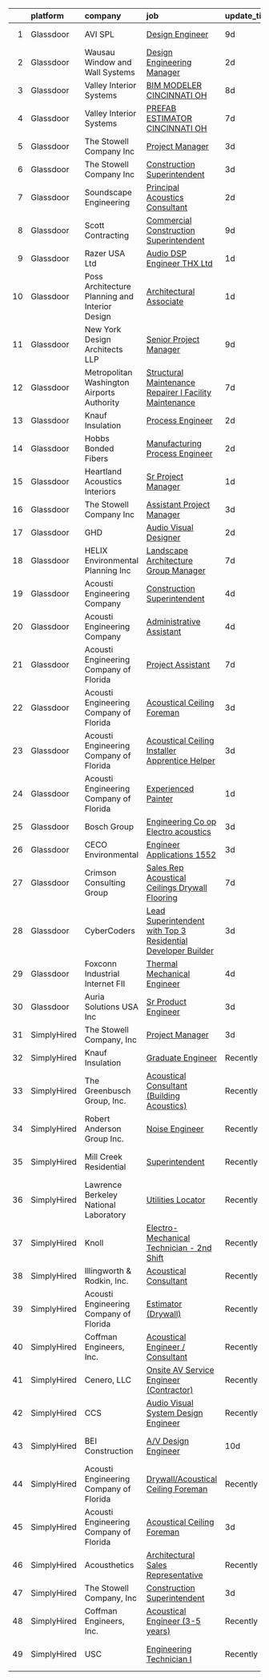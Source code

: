 

|    | platform    | company                                          | job                                                                                                                                                                                                                                                                                                                                                                                                                                                                                                                                                                                                                                                                                                                                                                                                                                                                                                                                                                                                                                                                                                                                                                                                                                                                                                                                                                                                   | update_time   | location                   |
|---:|:------------|:-------------------------------------------------|:------------------------------------------------------------------------------------------------------------------------------------------------------------------------------------------------------------------------------------------------------------------------------------------------------------------------------------------------------------------------------------------------------------------------------------------------------------------------------------------------------------------------------------------------------------------------------------------------------------------------------------------------------------------------------------------------------------------------------------------------------------------------------------------------------------------------------------------------------------------------------------------------------------------------------------------------------------------------------------------------------------------------------------------------------------------------------------------------------------------------------------------------------------------------------------------------------------------------------------------------------------------------------------------------------------------------------------------------------------------------------------------------------|:--------------|:---------------------------|
|  1 | Glassdoor   | AVI SPL                                          | [Design Engineer](https://www.glassdoor.com/partner/jobListing.htm?pos=117&ao=1136043&s=58&guid=00000181518cbaee8c2ec9cd53fdda11&src=GD_JOB_AD&t=SR&vt=w&cs=1_145f2511&cb=1654930586655&jobListingId=1007908872249&jrtk=3-0-1g58opeopr18u801-1g58opep5mfoh800-444f7acb9d03cc6a-)                                                                                                                                                                                                                                                                                                                                                                                                                                                                                                                                                                                                                                                                                                                                                                                                                                                                                                                                                                                                                                                                                                                      | 9d            | Memphis, TN                |
|  2 | Glassdoor   | Wausau Window and Wall Systems                   | [Design Engineering Manager](https://www.glassdoor.com/partner/jobListing.htm?pos=122&ao=1136043&s=58&guid=00000181518cbaee8c2ec9cd53fdda11&src=GD_JOB_AD&t=SR&vt=w&cs=1_4b8c8e3f&cb=1654930586659&jobListingId=1007926650532&jrtk=3-0-1g58opeopr18u801-1g58opep5mfoh800-5fc3d03be6e457dd-)                                                                                                                                                                                                                                                                                                                                                                                                                                                                                                                                                                                                                                                                                                                                                                                                                                                                                                                                                                                                                                                                                                           | 2d            | Wausau, WI                 |
|  3 | Glassdoor   | Valley Interior Systems                          | [BIM MODELER  CINCINNATI  OH](https://www.glassdoor.com/partner/jobListing.htm?pos=116&ao=1136043&s=58&guid=00000181518cbaee8c2ec9cd53fdda11&src=GD_JOB_AD&t=SR&vt=w&ea=1&cs=1_639c3e6a&cb=1654930586655&jobListingId=1007914469479&jrtk=3-0-1g58opeopr18u801-1g58opep5mfoh800-ee425bde4cca9a92-)                                                                                                                                                                                                                                                                                                                                                                                                                                                                                                                                                                                                                                                                                                                                                                                                                                                                                                                                                                                                                                                                                                     | 8d            | Cincinnati, OH             |
|  4 | Glassdoor   | Valley Interior Systems                          | [PREFAB ESTIMATOR  CINCINNATI  OH](https://www.glassdoor.com/partner/jobListing.htm?pos=123&ao=1136043&s=58&guid=00000181518cbaee8c2ec9cd53fdda11&src=GD_JOB_AD&t=SR&vt=w&ea=1&cs=1_db607ef2&cb=1654930586659&jobListingId=1007916174005&jrtk=3-0-1g58opeopr18u801-1g58opep5mfoh800-0bec3798d935b38b-)                                                                                                                                                                                                                                                                                                                                                                                                                                                                                                                                                                                                                                                                                                                                                                                                                                                                                                                                                                                                                                                                                                | 7d            | Cincinnati, OH             |
|  5 | Glassdoor   | The Stowell Company  Inc                         | [Project Manager](https://www.glassdoor.com/partner/jobListing.htm?pos=104&ao=1110586&s=58&guid=00000181518cbaee8c2ec9cd53fdda11&src=GD_JOB_AD&t=SR&vt=w&ea=1&cs=1_caa8daf8&cb=1654930586654&jobListingId=1007924017478&cpc=451933188B21919D&jrtk=3-0-1g58opeopr18u801-1g58opep5mfoh800-cf685182e189169f--6NYlbfkN0BwIuuRfMNr4bHAibij-TAqMQJhCn9qVoEWpyJeWwU_CoUvdW7xSUA4VILr-4NFctUgeFzfu75YMxxnqg7EdCZsxdJxWTMywVjTSZSmt-SoKX-8gisivMepVmiubnjG70sRP0PNrEtLnLXEC-9P3AO-bFVC9M49V7U2eDVNhrdzYuOk4p1bDYIVp425uP3ZmV3cpBHWOW76XQnLwOzxUMMl99Ybvq3Sbve24IcIDD4qUyjzZdDhZ3_8eeNDrUsHDSlJzT8TCw7VKQSh-nlXet57JFjG5wc08ZSnJ0W2JZL-4aiPP116v2QXaNl9hL3Uf-n85X_w83hHJCjmbTDLGUQFCgRi6bt7AVGS1JBvww7XE8fl5zTXYpiA7wjOJm4HG2M1yj3N9W7rh9fovnJJhQgOd58jII4Yyk-I42IP044PTGiMtlZ-vmJcOK1EkUbYRQiBQSBiTzI8gkh8MzIx4sTzN_4b3AS1HLKcNcNTj8mqI5mYaJ574AnN)                                                                                                                                                                                                                                                                                                                                                                                                                                                                                                                                                            | 3d            | Tampa, FL                  |
|  6 | Glassdoor   | The Stowell Company  Inc                         | [Construction Superintendent](https://www.glassdoor.com/partner/jobListing.htm?pos=106&ao=1110586&s=58&guid=00000181518cbaee8c2ec9cd53fdda11&src=GD_JOB_AD&t=SR&vt=w&ea=1&cs=1_293fd1d8&cb=1654930586654&jobListingId=1007924059044&cpc=FB7E4A1762AE5BEC&jrtk=3-0-1g58opeopr18u801-1g58opep5mfoh800-0dafba5ca2213705--6NYlbfkN0BwIuuRfMNr4bHAibij-TAqMQJhCn9qVoEWpyJeWwU_CoUvdW7xSUA4nOmqGfQWqk4VRA_D4FMrE4wtO9BUKc5fLhJyJK4KLXMxNwtBDC9pPRDhh9oaTF9zsUurtSXyAezjvRwRe1l6qveFDJW6WeinAxbz2K86GXoyIKaNBTCm0LlDOOxFhdNCIUckvdX9VIfby413LMsntT7KB1mEdSpGcKsW5hg6z00l0qs-W3zZ9k4XqxwX0EOhgibrD0txthK2nZNWQ9JVBVczxbALKQ6oGgTnDu2rlFfxFAb0Ook3SjKvuY_M4itVTYb7kxpzIxi2b3EOitRxsA28tPt-XqSUaKiD2XNEkgT3PnsgqpEdnMPmHXbTSHfstdgeA3U2RcGKKFYsYqceuxg6BM2WO9yXekGicFxy9ZRXvlK4hJJcka1k-5HovwtxEyrtlUKoG0K6MiKZL_e36FMZEBKzFEKoeCgvemYkbiTTIj6UwAfpMCIM2o4losXhzDPsDFVBMpnRnUOciLYKQQ%3D%3D)                                                                                                                                                                                                                                                                                                                                                                                                                                                                                                                    | 3d            | Tampa, FL                  |
|  7 | Glassdoor   | Soundscape Engineering                           | [Principal Acoustics Consultant](https://www.glassdoor.com/partner/jobListing.htm?pos=130&ao=1136043&s=58&guid=00000181518cbaee8c2ec9cd53fdda11&src=GD_JOB_AD&t=SR&vt=w&cs=1_9b17d6d6&cb=1654930586661&jobListingId=1007927922648&jrtk=3-0-1g58opeopr18u801-1g58opep5mfoh800-0629ffe0b08a1a14-)                                                                                                                                                                                                                                                                                                                                                                                                                                                                                                                                                                                                                                                                                                                                                                                                                                                                                                                                                                                                                                                                                                       | 2d            | Chicago, IL                |
|  8 | Glassdoor   | Scott Contracting                                | [Commercial Construction Superintendent](https://www.glassdoor.com/partner/jobListing.htm?pos=129&ao=1136043&s=58&guid=00000181518cbaee8c2ec9cd53fdda11&src=GD_JOB_AD&t=SR&vt=w&ea=1&cs=1_9aacf1dd&cb=1654930586661&jobListingId=1007908613849&jrtk=3-0-1g58opeopr18u801-1g58opep5mfoh800-e8fc1d7e4e0cd569-)                                                                                                                                                                                                                                                                                                                                                                                                                                                                                                                                                                                                                                                                                                                                                                                                                                                                                                                                                                                                                                                                                          | 9d            | Suwanee, GA                |
|  9 | Glassdoor   | Razer USA Ltd                                    | [Audio DSP Engineer  THX  Ltd  ](https://www.glassdoor.com/partner/jobListing.htm?pos=125&ao=1136043&s=58&guid=00000181518cbaee8c2ec9cd53fdda11&src=GD_JOB_AD&t=SR&vt=w&cs=1_a4d14d1c&cb=1654930586659&jobListingId=1007929771967&jrtk=3-0-1g58opeopr18u801-1g58opep5mfoh800-c16985831cd54b74-)                                                                                                                                                                                                                                                                                                                                                                                                                                                                                                                                                                                                                                                                                                                                                                                                                                                                                                                                                                                                                                                                                                       | 1d            | Remote                     |
| 10 | Glassdoor   | Poss Architecture   Planning and Interior Design | [Architectural Associate](https://www.glassdoor.com/partner/jobListing.htm?pos=101&ao=1110586&s=58&guid=00000181518cbaee8c2ec9cd53fdda11&src=GD_JOB_AD&t=SR&vt=w&ea=1&cs=1_2da6e7ff&cb=1654930586653&jobListingId=1007929513493&cpc=3794EC2BC9A3BB0B&jrtk=3-0-1g58opeopr18u801-1g58opep5mfoh800-24e20df06f3e6b50--6NYlbfkN0DdNONLqhA8z6QrX6vw37qu8cGScUjPKwqVQr3YAsb4-1kF9zPio8EJ7Mfd_3q34FC0EA70cItElEhEbPyyH5M_besM1jJ40vrXhkOyHsTBdjqAODNi6-YkWC6ws5RIL8U8eMKmGzFTRab4fHrb_3shR5tsasl4XEQmQHTBWadx_WA24yuixEn_e86hyKLPiatBFVucZgmpXWM2sQfV7kwywLVqNRpFdpWzoGWoIuM8OIbgJURFa41pc0sCBHnKDOOJoBj4s0hfxfS5BWlNL4IUug1HjBgkpsV9XgT_FskX8VcvG-I3W2g1vr-wSHIh7BAyLKNZPqh2LFHC0q2TDT5FrRFOFyZtbwhERH01Nk0yHa33hEifr2z-A8oDi9z5iIoYfimSQeIW19DwLA3skyTTPdBemakOTn0211o-A-r42EZhL1Kl3XUJbDw3a1LJZ-1KCtQcizQHvVFgHYTeHfO9AfJtirD7rxUYRTy6ek6h1aNJa2pjYQoD95jwpVae8tG0qlBPNCdg8A%3D%3D)                                                                                                                                                                                                                                                                                                                                                                                                                                                                                                                        | 1d            | Boise, ID                  |
| 11 | Glassdoor   | New York Design Architects  LLP                  | [Senior Project Manager](https://www.glassdoor.com/partner/jobListing.htm?pos=102&ao=1110586&s=58&guid=00000181518cbaee8c2ec9cd53fdda11&src=GD_JOB_AD&t=SR&vt=w&ea=1&cs=1_10d533a0&cb=1654930586653&jobListingId=1007910520610&cpc=9214EBE9D90A538C&jrtk=3-0-1g58opeopr18u801-1g58opep5mfoh800-89696df71b01305f--6NYlbfkN0Cp_WSJKd_Pz82imZmURPbhd3kYBsiZi4lpMLOH6vOlLMqbuwfEg4rdJRmXhr8WMoWg1VElgEJKVwZwmU4N4pdfli6tGJbhDkG44-g-t61OaoadgiyD6WeF1NWFouekzCdU9FCzeV_zNBkSWIlaTZhVwJTCFloxpAAI6v7XM2WkbEG1JKbvgN9QyAMYlQfUfiE0T1VXNwCJ0VcE3Z4m1Hz-sFIBloib-DS-Enr7ujHMq11KJwvvxrOjEs8ZdOocmwfyNfcBmMiCaTeO33x00F1YkMalHz930Nq7J1KJ1hXoOyvCcerY9BQ-prXdEd_fMbA-eowQF9KdeCcIiGBXatFIRV0ddQVeuTc0kAJFqpFanFoj8-cEEUcfQftDw5GJJNPg6F1dsmxAmaD9pFV7-Fo-oa2mB-ITsudZithuGMMSCiKkbs8UFk6zIMfIyh-4UrN37ZpHJRDWjICsoiEw2sSRnMy412q7jSpXOWH_M5IFQD8sijzvrXibIZCVp1pCztkQX5Wb01BguQ%3D%3D)                                                                                                                                                                                                                                                                                                                                                                                                                                                                                                                         | 9d            | New York, NY               |
| 12 | Glassdoor   | Metropolitan Washington Airports Authority       | [Structural Maintenance Repairer I  Facility Maintenance ](https://www.glassdoor.com/partner/jobListing.htm?pos=127&ao=1136043&s=58&guid=00000181518cbaee8c2ec9cd53fdda11&src=GD_JOB_AD&t=SR&vt=w&cs=1_e50bca1b&cb=1654930586659&jobListingId=1007916537134&jrtk=3-0-1g58opeopr18u801-1g58opep5mfoh800-cec144f68c6ce47c-)                                                                                                                                                                                                                                                                                                                                                                                                                                                                                                                                                                                                                                                                                                                                                                                                                                                                                                                                                                                                                                                                             | 7d            | Dulles, VA                 |
| 13 | Glassdoor   | Knauf Insulation                                 | [Process Engineer](https://www.glassdoor.com/partner/jobListing.htm?pos=120&ao=1136043&s=58&guid=00000181518cbaee8c2ec9cd53fdda11&src=GD_JOB_AD&t=SR&vt=w&ea=1&cs=1_ca72b496&cb=1654930586659&jobListingId=1007926400249&jrtk=3-0-1g58opeopr18u801-1g58opep5mfoh800-8212efbe6f0fd8eb-)                                                                                                                                                                                                                                                                                                                                                                                                                                                                                                                                                                                                                                                                                                                                                                                                                                                                                                                                                                                                                                                                                                                | 2d            | Albion, MI                 |
| 14 | Glassdoor   | Hobbs Bonded Fibers                              | [Manufacturing Process Engineer](https://www.glassdoor.com/partner/jobListing.htm?pos=103&ao=1110586&s=58&guid=00000181518cbaee8c2ec9cd53fdda11&src=GD_JOB_AD&t=SR&vt=w&ea=1&cs=1_60568a33&cb=1654930586654&jobListingId=1007926037487&cpc=8F7BC0C6B9F707AE&jrtk=3-0-1g58opeopr18u801-1g58opep5mfoh800-7f698de040879644--6NYlbfkN0BHIfC1zsKGIu0R3teaIu8liT7fbRNLaQeDQfcPJweUK4y4AHNnaS_jcjS3zTt_vBu9Ig11oDt7qrARVX6avZ4_pq-Gz5vvUTGB_ml85Fyna3IEWXXuGlguev61J43HjDMrCuF1g4pR4S2khr4iBRSzsqxnYh3BKQJgpxpSL-ZOWHtU15Wu-6QA5bO_3R8X1rOQxD-CeJttiSBohz2CmmBgonChhtPyoFLbtO_lX9uJPWiiPhfu0lNFmzEcwLx-GbTL6ylTOQfBBSE7TlzCze5A8hSSqu8g_bVF4wCPk4FvK5RvWROuBSp-iSMMqyWmEfBPKU1wuBAke2gO5eKo6oznKFpnPSn-SN2VpsfmJu2e58MrZ5aicyU1fNwPHeWi0RDA71TOPUjTlj2_tEVpFrug5OGu09ej7SeHiqHdUZRlPA4-Gi9qcDB5BbluAbOofxggEKwnl1tkAICHqAGhxv0KIT8Cp7x95ZvwPAptC8QyVQ7dkCDddTJPIrml90Dlli183Mb3XhF28w%3D%3D)                                                                                                                                                                                                                                                                                                                                                                                                                                                                                                                 | 2d            | Waco, TX                   |
| 15 | Glassdoor   | Heartland Acoustics   Interiors                  | [Sr  Project Manager](https://www.glassdoor.com/partner/jobListing.htm?pos=128&ao=1136043&s=58&guid=00000181518cbaee8c2ec9cd53fdda11&src=GD_JOB_AD&t=SR&vt=w&ea=1&cs=1_ebdbe738&cb=1654930586661&jobListingId=1007929623718&jrtk=3-0-1g58opeopr18u801-1g58opep5mfoh800-6d1b22465d78da99-)                                                                                                                                                                                                                                                                                                                                                                                                                                                                                                                                                                                                                                                                                                                                                                                                                                                                                                                                                                                                                                                                                                             | 1d            | Austin, TX                 |
| 16 | Glassdoor   | The Stowell Company  Inc                         | [Assistant Project Manager](https://www.glassdoor.com/partner/jobListing.htm?pos=107&ao=1110586&s=58&guid=00000181518cbaee8c2ec9cd53fdda11&src=GD_JOB_AD&t=SR&vt=w&ea=1&cs=1_a8239a65&cb=1654930586654&jobListingId=1007924074620&cpc=3BA4CE39D5B5DEF5&jrtk=3-0-1g58opeopr18u801-1g58opep5mfoh800-8dbf59666f260b2a--6NYlbfkN0BwIuuRfMNr4bHAibij-TAqMQJhCn9qVoEWpyJeWwU_CoUvdW7xSUA4PnG_NpEVyz8xrofMjGgjWEB8b3h93dg7nyiljbpb_0HB3dndzdtcCp0Dv1_XLFxZ-LLZf46z92Qh8BBzFMxj6E9DflTJG2iySXw3cAC7XXbnF1HrfWWBR0akMHd6apD6AdLj-3rQ1XYU7mhrUOvZzC01-0wsl5fHqkfXw8bmv2LY9u_7kQhbNbhXHy-SwmigxueBCYVyOJUvzZJvmNMdvJ7BQsxDkGAEeAcQrssdaF-IAbszFfTDDqCuoPwWLqckGZGTJqvtkZ_e99TUeLg7br9FikPB49u4mwCYJN6oPmR1NL1aNiYc5O20M7e1Jn2W4r7MqQnNRuxuZUik4UiMLP2l5CPAvDOPn7EtiYtgJ0SF2K9IbjrPGmT6s_PZbYN-Un9tqZwtIZSeN7b4BF9oPL_3Pg8QliNWWPBXhcOavk4iJFv4fYAo9B47SC1QtIY2jYeU3KZViMA%3D)                                                                                                                                                                                                                                                                                                                                                                                                                                                                                                                                    | 3d            | Tampa, FL                  |
| 17 | Glassdoor   | GHD                                              | [Audio Visual Designer](https://www.glassdoor.com/partner/jobListing.htm?pos=119&ao=1136043&s=58&guid=00000181518cbaee8c2ec9cd53fdda11&src=GD_JOB_AD&t=SR&vt=w&cs=1_bed4feb4&cb=1654930586655&jobListingId=1007926334808&jrtk=3-0-1g58opeopr18u801-1g58opep5mfoh800-e9f1dfbecaeb74c7-)                                                                                                                                                                                                                                                                                                                                                                                                                                                                                                                                                                                                                                                                                                                                                                                                                                                                                                                                                                                                                                                                                                                | 2d            | Chantilly, VA              |
| 18 | Glassdoor   | HELIX Environmental Planning  Inc                | [Landscape Architecture Group Manager](https://www.glassdoor.com/partner/jobListing.htm?pos=105&ao=1110586&s=58&guid=00000181518cbaee8c2ec9cd53fdda11&src=GD_JOB_AD&t=SR&vt=w&cs=1_41863d45&cb=1654930586654&jobListingId=1007915656520&cpc=26E5119B97C685F1&jrtk=3-0-1g58opeopr18u801-1g58opep5mfoh800-a0c2e00062f29f13--6NYlbfkN0BXfkHHz_AtdSVqqMg6cNBtxrAHPGd1Ga-vcHsqg8uhlHnsTi4bG4BX1NzpvMTNLorbKy8dvoZgs4dFR5Z5ApKwLhN7-KF9U8n-h6YIkzwznDQX3WzdTBNgVpSAJYgNAuioCPRZaVlpwDXyOqk2PUI-pRAYZOXJp9chOnGoFru1x0IdM_BW4_EM7AwIlHqUiQP6ZUm48WhitMjN-SOPiSLoVrL0J3b0K46brl6lOfP0T8iHvraWk0_8rZmrX8jyWIQFIKsHwxnseLkrWjgT5F8Gp_mWrRPERyQezRcclaflV_SdcBAM2GDIFKu4vtSy6sQ-5XZMjaGhJhYQCKw4KbdG2cyqnmeV9yBV7kvRybogms2RcaYzh8GV10FikQoLDf9ODbVn_A-OUSVpq7EkNe8NSNPeE2II8hPSjah6bmPakeMTTNrIrOWvQcNWDJlEptprtjEp8QUWkxfm7p1Y1XyKIogXjfeSK1H98d5ApPcvog%3D%3D)                                                                                                                                                                                                                                                                                                                                                                                                                                                                                                                                                | 7d            | Oakland, CA                |
| 19 | Glassdoor   | Acousti Engineering Company                      | [Construction Superintendent](https://www.glassdoor.com/partner/jobListing.htm?pos=114&ao=1136043&s=58&guid=00000181518cbaee8c2ec9cd53fdda11&src=GD_JOB_AD&t=SR&vt=w&ea=1&cs=1_35144ae9&cb=1654930586655&jobListingId=1007921189442&jrtk=3-0-1g58opeopr18u801-1g58opep5mfoh800-ef465828383d02af-)                                                                                                                                                                                                                                                                                                                                                                                                                                                                                                                                                                                                                                                                                                                                                                                                                                                                                                                                                                                                                                                                                                     | 4d            | Tampa, FL                  |
| 20 | Glassdoor   | Acousti Engineering Company                      | [Administrative Assistant](https://www.glassdoor.com/partner/jobListing.htm?pos=126&ao=1136043&s=58&guid=00000181518cbaee8c2ec9cd53fdda11&src=GD_JOB_AD&t=SR&vt=w&ea=1&cs=1_e70324ef&cb=1654930586659&jobListingId=1007921020292&jrtk=3-0-1g58opeopr18u801-1g58opep5mfoh800-4a03f21e8f4a710e-)                                                                                                                                                                                                                                                                                                                                                                                                                                                                                                                                                                                                                                                                                                                                                                                                                                                                                                                                                                                                                                                                                                        | 4d            | Tampa, FL                  |
| 21 | Glassdoor   | Acousti Engineering Company of Florida           | [Project Assistant](https://www.glassdoor.com/partner/jobListing.htm?pos=115&ao=1136043&s=58&guid=00000181518cbaee8c2ec9cd53fdda11&src=GD_JOB_AD&t=SR&vt=w&ea=1&cs=1_c145529f&cb=1654930586655&jobListingId=1007916950631&jrtk=3-0-1g58opeopr18u801-1g58opep5mfoh800-492db6e1512d5558-)                                                                                                                                                                                                                                                                                                                                                                                                                                                                                                                                                                                                                                                                                                                                                                                                                                                                                                                                                                                                                                                                                                               | 7d            | Raleigh, NC                |
| 22 | Glassdoor   | Acousti Engineering Company of Florida           | [Acoustical Ceiling Foreman](https://www.glassdoor.com/partner/jobListing.htm?pos=112&ao=1136043&s=58&guid=00000181518cbaee8c2ec9cd53fdda11&src=GD_JOB_AD&t=SR&vt=w&ea=1&cs=1_2fe7857b&cb=1654930586655&jobListingId=1007923920636&jrtk=3-0-1g58opeopr18u801-1g58opep5mfoh800-9cb9c0355a1a0b53-)                                                                                                                                                                                                                                                                                                                                                                                                                                                                                                                                                                                                                                                                                                                                                                                                                                                                                                                                                                                                                                                                                                      | 3d            | Tampa, FL                  |
| 23 | Glassdoor   | Acousti Engineering Company of Florida           | [Acoustical Ceiling Installer Apprentice Helper](https://www.glassdoor.com/partner/jobListing.htm?pos=110&ao=1136043&s=58&guid=00000181518cbaee8c2ec9cd53fdda11&src=GD_JOB_AD&t=SR&vt=w&ea=1&cs=1_0abad3a1&cb=1654930586654&jobListingId=1007923920637&jrtk=3-0-1g58opeopr18u801-1g58opep5mfoh800-811011e16ae6038d-)                                                                                                                                                                                                                                                                                                                                                                                                                                                                                                                                                                                                                                                                                                                                                                                                                                                                                                                                                                                                                                                                                  | 3d            | Tampa, FL                  |
| 24 | Glassdoor   | Acousti Engineering Company of Florida           | [Experienced Painter](https://www.glassdoor.com/partner/jobListing.htm?pos=124&ao=1136043&s=58&guid=00000181518cbaee8c2ec9cd53fdda11&src=GD_JOB_AD&t=SR&vt=w&ea=1&cs=1_582564c9&cb=1654930586659&jobListingId=1007929717519&jrtk=3-0-1g58opeopr18u801-1g58opep5mfoh800-276280c59947f81c-)                                                                                                                                                                                                                                                                                                                                                                                                                                                                                                                                                                                                                                                                                                                                                                                                                                                                                                                                                                                                                                                                                                             | 1d            | Rockledge, FL              |
| 25 | Glassdoor   | Bosch Group                                      | [Engineering Co op  Electro acoustics](https://www.glassdoor.com/partner/jobListing.htm?pos=111&ao=1136043&s=58&guid=00000181518cbaee8c2ec9cd53fdda11&src=GD_JOB_AD&t=SR&vt=w&ea=1&cs=1_3536985a&cb=1654930586655&jobListingId=1007924977046&jrtk=3-0-1g58opeopr18u801-1g58opep5mfoh800-b834dfe170aaeebc-)                                                                                                                                                                                                                                                                                                                                                                                                                                                                                                                                                                                                                                                                                                                                                                                                                                                                                                                                                                                                                                                                                            | 3d            | Burnsville, MN             |
| 26 | Glassdoor   | CECO Environmental                               | [Engineer  Applications   1552](https://www.glassdoor.com/partner/jobListing.htm?pos=121&ao=1136043&s=58&guid=00000181518cbaee8c2ec9cd53fdda11&src=GD_JOB_AD&t=SR&vt=w&ea=1&cs=1_b4081f77&cb=1654930586659&jobListingId=1007924537291&jrtk=3-0-1g58opeopr18u801-1g58opep5mfoh800-8628e2b9d974a011-)                                                                                                                                                                                                                                                                                                                                                                                                                                                                                                                                                                                                                                                                                                                                                                                                                                                                                                                                                                                                                                                                                                   | 3d            | Elma, NY                   |
| 27 | Glassdoor   | Crimson Consulting Group                         | [Sales Rep Acoustical Ceilings Drywall Flooring](https://www.glassdoor.com/partner/jobListing.htm?pos=109&ao=1136043&s=58&guid=00000181518cbaee8c2ec9cd53fdda11&src=GD_JOB_AD&t=SR&vt=w&ea=1&cs=1_5d9d547e&cb=1654930586654&jobListingId=1007916439722&jrtk=3-0-1g58opeopr18u801-1g58opep5mfoh800-52cb9f0466d2edbb-)                                                                                                                                                                                                                                                                                                                                                                                                                                                                                                                                                                                                                                                                                                                                                                                                                                                                                                                                                                                                                                                                                  | 7d            | Charlotte, NC              |
| 28 | Glassdoor   | CyberCoders                                      | [Lead Superintendent with Top 3 Residential Developer Builder](https://www.glassdoor.com/partner/jobListing.htm?pos=108&ao=1110586&s=58&guid=00000181518cbaee8c2ec9cd53fdda11&src=GD_JOB_AD&t=SR&vt=w&ea=1&cs=1_b50455a2&cb=1654930586655&jobListingId=1007924032232&cpc=334ABAF5D42DC775&jrtk=3-0-1g58opeopr18u801-1g58opep5mfoh800-884c415ac6479e76--6NYlbfkN0CpFJQzrgRR8WqXWK1qKKEqALWJw739KlKqr2H-MSI4eoBlI4EFrmor2FYZMP3muM1cYvA9Aw0ogrD_VAQX2J7m7GYJAvW8-tp6llMo9wYeeeeq7SL8_Y5vAbzfhaOMED0V2cvIk1ezfZKF0k70KRTNVVKSl3PQJ6rHcuYNu5wjTXTClsIhCQR_qI5FMvQWlwCpL3RdB0FVrLjlA1Y935b5DEUdJBFGQE8ZjuLUDJI86QpdpmQ5P_1lZh2skU4mAthYj8r1Oj5iI8gUfUglaqTGEJyzOD7nVr9rlj3jyldYbrt04d2fDwwAKfVDREOBg7CNFyMSIJBlI5YsGJnhMITZLJ0aWbDx9jmSjuCxeZCFa-hmrg1YJ12R8DzqTdkGYj967zxQjYgVpPzgdBaqLiOybu8F57X5tfDEiBtZzaL_dte9eWV99k0wZ1x6NVNLv5BYxFptYkWCTE9_No_yDrOQaOzD3-EiO8FGW3r38klnL5BlsSCeFje5v5L0vhbu8ooR-3d-OY2VteIZimfXVNNvuOtL9wJJ9r_1drKg5Ue0f6ZzsYFeOkpX9rRqz9dyrggog-IgWO3bp-zscD6tBgJ0G3F2Mt4dHIKLKeVZT9eQ69bqrtBmPRQ5Z2kZGHo7sAcw1HZBlIDIICQ7MSag294qBUoZfOq5A4-4tXNFunG0-8-oivjCOq9L8YpVfBLREQwWcy9Bhxff4H7FVzAjtE5DDZjqg7rBicIFebKd3UsB-45hNVnCdOe0eA2Dm9xvcpHAvtpZ46kLtqh_NigXpqZVmevct55IWumMfygOUZV2ZvVpBTdO4KhST2LevlH91cI_EmTlTjv1iPIW7K0c8ooz8wg7ntF8vqRmOyiw8w1pix7-pehsJCxZYJkQVZXURza6U9vj3D7hHyMuaWkb76PO9r2yECdodV-pSnUsr8OTbaWyxWsA1128nUjFNHCoP6zGThvui7SkydOmVj2K7gf1s55rg6bHYIs%3D) | 3d            | Portland, OR               |
| 29 | Glassdoor   | Foxconn Industrial Internet   FII                | [Thermal Mechanical Engineer](https://www.glassdoor.com/partner/jobListing.htm?pos=113&ao=1136043&s=58&guid=00000181518cbaee8c2ec9cd53fdda11&src=GD_JOB_AD&t=SR&vt=w&ea=1&cs=1_228c5c02&cb=1654930586655&jobListingId=1007921446331&jrtk=3-0-1g58opeopr18u801-1g58opep5mfoh800-d6a641b8b4556e96-)                                                                                                                                                                                                                                                                                                                                                                                                                                                                                                                                                                                                                                                                                                                                                                                                                                                                                                                                                                                                                                                                                                     | 4d            | Houston, TX                |
| 30 | Glassdoor   | Auria Solutions USA  Inc                         | [Sr  Product Engineer](https://www.glassdoor.com/partner/jobListing.htm?pos=118&ao=1136043&s=58&guid=00000181518cbaee8c2ec9cd53fdda11&src=GD_JOB_AD&t=SR&vt=w&ea=1&cs=1_266a8237&cb=1654930586658&jobListingId=1007923175401&jrtk=3-0-1g58opeopr18u801-1g58opep5mfoh800-c65b107a814f43c6-)                                                                                                                                                                                                                                                                                                                                                                                                                                                                                                                                                                                                                                                                                                                                                                                                                                                                                                                                                                                                                                                                                                            | 3d            | Southfield, MI             |
| 31 | SimplyHired | The Stowell Company, Inc                         | [Project Manager](https://www.simplyhired.com/job/jJM408du0-SLF_Y0CRXdDHSw2ey1s2hIaFV6nPmhn56YosuB8kIBEw?q=acoustical+engineering)                                                                                                                                                                                                                                                                                                                                                                                                                                                                                                                                                                                                                                                                                                                                                                                                                                                                                                                                                                                                                                                                                                                                                                                                                                                                    | 3d            | Tampa, FL                  |
| 32 | SimplyHired | Knauf Insulation                                 | [Graduate Engineer](https://www.simplyhired.com/job/CvcQy5kachyOSK_nQzvhqjFsZpmJTpGc173pAA2APu0kcn24lDmFdA?q=acoustical+engineering)                                                                                                                                                                                                                                                                                                                                                                                                                                                                                                                                                                                                                                                                                                                                                                                                                                                                                                                                                                                                                                                                                                                                                                                                                                                                  | Recently      | Shasta Lake, CA            |
| 33 | SimplyHired | The Greenbusch Group, Inc.                       | [Acoustical Consultant (Building Acoustics)](https://www.simplyhired.com/job/8wCnztgy02ZRmlBQxPEyVVCkyd8TKRwk2OzhONhnokijGlXM8JKcDQ?q=acoustical+engineering)                                                                                                                                                                                                                                                                                                                                                                                                                                                                                                                                                                                                                                                                                                                                                                                                                                                                                                                                                                                                                                                                                                                                                                                                                                         | Recently      | Seattle, WA                |
| 34 | SimplyHired | Robert Anderson Group Inc.                       | [Noise Engineer](https://www.simplyhired.com/job/cDVfwJH-JU5-yM38TBygwEaBW1plWiJydPdEDcaX2TDlAzDntcbhNQ?q=acoustical+engineering)                                                                                                                                                                                                                                                                                                                                                                                                                                                                                                                                                                                                                                                                                                                                                                                                                                                                                                                                                                                                                                                                                                                                                                                                                                                                     | Recently      | Detroit, MI                |
| 35 | SimplyHired | Mill Creek Residential                           | [Superintendent](https://www.simplyhired.com/job/pV10dZin2XTXLyfIB-BsvjR2EKKdQLOECYJSVLCwuOB9L9syjn9x0g?q=acoustical+engineering)                                                                                                                                                                                                                                                                                                                                                                                                                                                                                                                                                                                                                                                                                                                                                                                                                                                                                                                                                                                                                                                                                                                                                                                                                                                                     | Recently      | Bend, OR +6 locations      |
| 36 | SimplyHired | Lawrence Berkeley National Laboratory            | [Utilities Locator](https://www.simplyhired.com/job/YQJXLuekRH1TCkRfq5mCk0l5Q8uWUvAMBFfgHu3ky9fhbIbXveucjQ?q=acoustical+engineering)                                                                                                                                                                                                                                                                                                                                                                                                                                                                                                                                                                                                                                                                                                                                                                                                                                                                                                                                                                                                                                                                                                                                                                                                                                                                  | Recently      | San Francisco Bay Area, CA |
| 37 | SimplyHired | Knoll                                            | [Electro-Mechanical Technician - 2nd Shift](https://www.simplyhired.com/job/ZeAXQz2pn4FE6u_oYXxRskPuk_aKqsTiqx588IHlSnc4JTecV_wEBA?q=acoustical+engineering)                                                                                                                                                                                                                                                                                                                                                                                                                                                                                                                                                                                                                                                                                                                                                                                                                                                                                                                                                                                                                                                                                                                                                                                                                                          | Recently      | East Greenville, PA        |
| 38 | SimplyHired | Illingworth & Rodkin, Inc.                       | [Acoustical Consultant](https://www.simplyhired.com/job/xMgnFSUoqeoDSjvDGPUEYK5N7dV5nqKL_Ki-WPSXKVp8bbMmngnVTQ?q=acoustical+engineering)                                                                                                                                                                                                                                                                                                                                                                                                                                                                                                                                                                                                                                                                                                                                                                                                                                                                                                                                                                                                                                                                                                                                                                                                                                                              | Recently      | Cotati, CA                 |
| 39 | SimplyHired | Acousti Engineering Company of Florida           | [Estimator (Drywall)](https://www.simplyhired.com/job/1T8j4Rv4eAm0XN3cqBOwvQL0oOSRwXySD_y8Hf8VdT9aoQKBBU6NPw?q=acoustical+engineering)                                                                                                                                                                                                                                                                                                                                                                                                                                                                                                                                                                                                                                                                                                                                                                                                                                                                                                                                                                                                                                                                                                                                                                                                                                                                | Recently      | Raleigh, NC +1 location    |
| 40 | SimplyHired | Coffman Engineers, Inc.                          | [Acoustical Engineer / Consultant](https://www.simplyhired.com/job/syHwHm9bSFZo5SvbD3PHcWAo1vuk7oiUrPv2wgFb2Mjb8gxDZLK5tg?q=acoustical+engineering)                                                                                                                                                                                                                                                                                                                                                                                                                                                                                                                                                                                                                                                                                                                                                                                                                                                                                                                                                                                                                                                                                                                                                                                                                                                   | Recently      | Oakland, CA                |
| 41 | SimplyHired | Cenero, LLC                                      | [Onsite AV Service Engineer (Contractor)](https://www.simplyhired.com/job/L0txaO-AVpfQvKzg26TFCH3ySWb9G2VjuQzQTZZ1uUADXwo0HACskw?q=acoustical+engineering)                                                                                                                                                                                                                                                                                                                                                                                                                                                                                                                                                                                                                                                                                                                                                                                                                                                                                                                                                                                                                                                                                                                                                                                                                                            | Recently      | San Francisco, CA          |
| 42 | SimplyHired | CCS                                              | [Audio Visual System Design Engineer](https://www.simplyhired.com/job/ary5z9j2es4oPMAOjusLJHyf7K-36e4_CuOld61njGzpItTv9_0cKA?q=acoustical+engineering)                                                                                                                                                                                                                                                                                                                                                                                                                                                                                                                                                                                                                                                                                                                                                                                                                                                                                                                                                                                                                                                                                                                                                                                                                                                | Recently      | Denver, CO                 |
| 43 | SimplyHired | BEI Construction                                 | [A/V Design Engineer](https://www.simplyhired.com/job/SuuvPkgqs-F0NSCwuzPTqGXPtRFQFCutnB9Vt_9SMekqBqKpGuKaFw?q=acoustical+engineering)                                                                                                                                                                                                                                                                                                                                                                                                                                                                                                                                                                                                                                                                                                                                                                                                                                                                                                                                                                                                                                                                                                                                                                                                                                                                | 10d           | San Leandro, CA            |
| 44 | SimplyHired | Acousti Engineering Company of Florida           | [Drywall/Acoustical Ceiling Foreman](https://www.simplyhired.com/job/Jqv-dCZM84Q4yO733LF2UD838W5dIq6Paz4NwYgwmmfpu_LL9mjUyw?q=acoustical+engineering)                                                                                                                                                                                                                                                                                                                                                                                                                                                                                                                                                                                                                                                                                                                                                                                                                                                                                                                                                                                                                                                                                                                                                                                                                                                 | Recently      | Cocoa, FL                  |
| 45 | SimplyHired | Acousti Engineering Company of Florida           | [Acoustical Ceiling Foreman](https://www.simplyhired.com/job/g8NFeQxWPFb6iD3zS6zqqZTwPQcYD5XvwzaTuN2CVzyYfPAzyYcCqQ?q=acoustical+engineering)                                                                                                                                                                                                                                                                                                                                                                                                                                                                                                                                                                                                                                                                                                                                                                                                                                                                                                                                                                                                                                                                                                                                                                                                                                                         | 3d            | Tampa, FL +2 locations     |
| 46 | SimplyHired | Acousthetics                                     | [Architectural Sales Representative](https://www.simplyhired.com/job/rShMSRlinX71z4cFvPGN72wLhKIaVu1BRSjeEYvMzGdLhk8IOWZbSg?q=acoustical+engineering)                                                                                                                                                                                                                                                                                                                                                                                                                                                                                                                                                                                                                                                                                                                                                                                                                                                                                                                                                                                                                                                                                                                                                                                                                                                 | Recently      | California                 |
| 47 | SimplyHired | The Stowell Company, Inc                         | [Construction Superintendent](https://www.simplyhired.com/job/jfE2sZ4PjJFVl5pdLMBPLuQEGTaZhaPC7NmdhooexJS3ao9ReA7Tbw?q=acoustical+engineering)                                                                                                                                                                                                                                                                                                                                                                                                                                                                                                                                                                                                                                                                                                                                                                                                                                                                                                                                                                                                                                                                                                                                                                                                                                                        | 3d            | Tampa, FL                  |
| 48 | SimplyHired | Coffman Engineers, Inc.                          | [Acoustical Engineer (3-5 years)](https://www.simplyhired.com/job/Lkd9WsHPv2uhyOAJ4yCeytcCyuV3yo14T-gl9Eto0lRJZso8IvD-bg?q=acoustical+engineering)                                                                                                                                                                                                                                                                                                                                                                                                                                                                                                                                                                                                                                                                                                                                                                                                                                                                                                                                                                                                                                                                                                                                                                                                                                                    | Recently      | San Diego, CA              |
| 49 | SimplyHired | USC                                              | [Engineering Technician I](https://www.simplyhired.com/job/gSTt1ggyDfo2S-sqVQWU1T9ep0H3pfBbToxz03sueH5Hi2gGs9-ZdQ?q=acoustical+engineering)                                                                                                                                                                                                                                                                                                                                                                                                                                                                                                                                                                                                                                                                                                                                                                                                                                                                                                                                                                                                                                                                                                                                                                                                                                                           | Recently      | Los Angeles, CA            |